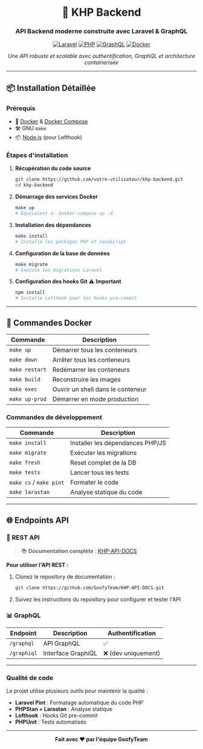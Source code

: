 <div align="center">

# 🚀 KHP Backend

### API Backend moderne construite avec Laravel & GraphQL

[![Laravel](https://img.shields.io/badge/Laravel-12.x-red.svg?style=flat&logo=laravel)](https://laravel.com)
[![PHP](https://img.shields.io/badge/PHP-8.2+-blue.svg?style=flat&logo=php)](https://php.net)
[![GraphQL](https://img.shields.io/badge/GraphQL-Lighthouse-E10098.svg?style=flat&logo=graphql)](https://lighthouse-php.com)
[![Docker](https://img.shields.io/badge/Docker-Containerized-2496ED.svg?style=flat&logo=docker)](https://docker.com)

_Une API robuste et scalable avec authentification, GraphQL et architecture containerisée_

</div>

---

## 📦 Installation Détaillée

### Prérequis

-   🐳 [Docker](https://www.docker.com/) & [Docker Compose](https://docs.docker.com/compose/)
-   🛠 GNU `make`
-   📦 [Node.js](https://nodejs.org/) (pour Lefthook)

### Étapes d'installation

1. **Récupération du code source**

    ```bash
    git clone https://github.com/votre-utilisateur/khp-backend.git
    cd khp-backend
    ```

2. **Démarrage des services Docker**

    ```bash
    make up
    # Équivalent à: docker-compose up -d
    ```

3. **Installation des dépendances**

    ```bash
    make install
    # Installe les packages PHP et JavaScript
    ```

4. **Configuration de la base de données**

    ```bash
    make migrate
    # Exécute les migrations Laravel
    ```

5. **Configuration des hooks Git** ⚠️ **Important**
    ```bash
    npm install
    # Installe Lefthook pour les hooks pre-commit
    ```

---

## 🐳 Commandes Docker

| Commande       | Description                       |
| -------------- | --------------------------------- |
| `make up`      | Démarrer tous les conteneurs      |
| `make down`    | Arrêter tous les conteneurs       |
| `make restart` | Redémarrer les conteneurs         |
| `make build`   | Reconstruire les images           |
| `make exec`    | Ouvrir un shell dans le conteneur |
| `make up-prod` | Démarrer en mode production       |

### Commandes de développement

| Commande                | Description                      |
| ----------------------- | -------------------------------- |
| `make install`          | Installer les dépendances PHP/JS |
| `make migrate`          | Exécuter les migrations          |
| `make fresh`            | Reset complet de la DB           |
| `make tests`            | Lancer tous les tests            |
| `make cs` / `make pint` | Formater le code                 |
| `make larastan`         | Analyse statique du code         |

---

## 🌐 Endpoints API

### 🔗 REST API

> 📚 **Documentation complète** : [KHP-API-DOCS](https://github.com/GoofyTeam/KHP-API-DOCS)

**Pour utiliser l'API REST :**

1. Clonez le repository de documentation :

    ```bash
    git clone https://github.com/GoofyTeam/KHP-API-DOCS.git
    ```

2. Suivez les instructions du repository pour configurer et tester l'API

### 📊 GraphQL

| Endpoint    | Description        | Authentification    |
| ----------- | ------------------ | ------------------- |
| `/graphql`  | API GraphQL        | ✅                  |
| `/graphiql` | Interface GraphiQL | ❌ (dev uniquement) |

---

### Qualité de code

Le projet utilise plusieurs outils pour maintenir la qualité :

-   **Laravel Pint** : Formatage automatique du code PHP
-   **PHPStan + Larastan** : Analyse statique
-   **Lefthook** : Hooks Git pre-commit
-   **PHPUnit** : Tests automatisés

---

<div align="center">

**Fait avec ❤️ par l'équipe GoofyTeam**

</div>
